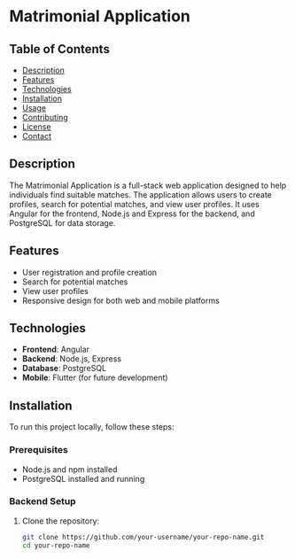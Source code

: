 # Matrimonial Application

## Table of Contents
- [Description](#description)
- [Features](#features)
- [Technologies](#technologies)
- [Installation](#installation)
- [Usage](#usage)
- [Contributing](#contributing)
- [License](#license)
- [Contact](#contact)

## Description
The Matrimonial Application is a full-stack web application designed to help individuals find suitable matches. The application allows users to create profiles, search for potential matches, and view user profiles. It uses Angular for the frontend, Node.js and Express for the backend, and PostgreSQL for data storage.

## Features
- User registration and profile creation
- Search for potential matches
- View user profiles
- Responsive design for both web and mobile platforms

## Technologies
- **Frontend**: Angular
- **Backend**: Node.js, Express
- **Database**: PostgreSQL
- **Mobile**: Flutter (for future development)

## Installation
To run this project locally, follow these steps:

### Prerequisites
- Node.js and npm installed
- PostgreSQL installed and running

### Backend Setup
1. Clone the repository:
   ```bash
   git clone https://github.com/your-username/your-repo-name.git
   cd your-repo-name
